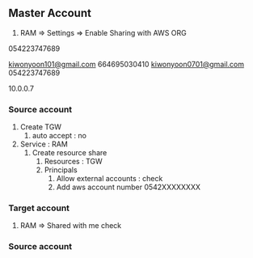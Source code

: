 ## Master Account
1. RAM => Settings => Enable Sharing with AWS ORG

054223747689

kiwonyoon101@gmail.com
664695030410
kiwonyoon0701@gmail.com
054223747689

10.0.0.7

### Source account
1. Create TGW
   1. auto accept : no
2. Service : RAM
   1. Create resource share
      1. Resources : TGW
      2. Principals 
         1. Allow external accounts : check
         2. Add aws account number 0542XXXXXXXX


### Target account
1. RAM => Shared with me check


### Source account
